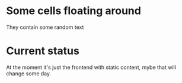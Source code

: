 # Some cells floating around

They contain some random text

# Current status

At the moment it's just the frontend with static content, mybe that will change some day.